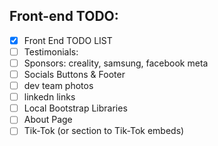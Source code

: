 ## Front-end TODO:

<!-- prettier-ignore -->
-[x] Front End TODO LIST 
-[ ] Testimonials: 
-[ ] Sponsors: creality, samsung, facebook meta 
-[ ] Socials Buttons & Footer
-[ ] dev team photos
-[ ] linkedn links 
-[ ] Local Bootstrap Libraries 
-[ ] About Page
-[ ] Tik-Tok (or section to Tik-Tok embeds)
